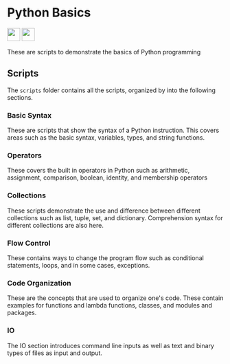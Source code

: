 # Python Basics

[<img src="https://raw.githubusercontent.com/FortAwesome/Font-Awesome/adb2273bdbff7abeff8f16dbde9e88722827f356/svgs/brands/firefox.svg" style="height:30px;">][Software + ML]
[<img src="https://raw.githubusercontent.com/FortAwesome/Font-Awesome/adb2273bdbff7abeff8f16dbde9e88722827f356/svgs/brands/github.svg" style="height:30px;">][Code]

These are scripts to demonstrate the basics of Python programming

## Scripts

The `scripts` folder contains all the scripts, organized by into the following
sections.

### Basic Syntax

These are scripts that show the syntax of a Python instruction. This covers
areas such as the basic syntax, variables, types, and string functions.

### Operators

These covers the built in operators in Python such as arithmetic, assignment,
comparison, boolean, identity, and membership operators

### Collections

These scripts demonstrate the use and difference between different collections
such as list, tuple, set, and dictionary. Comprehension syntax for different
collections are also here.

### Flow Control

These contains ways to change the program flow such as conditional statements,
loops, and in some cases, exceptions.

### Code Organization

These are the concepts that are used to organize one's code. These contain
examples for functions and lambda functions, classes, and modules and
packages.

### IO

The IO section introduces command line inputs as well as text and binary types
of files as input and output.


[Code]: https://github.com/baluyotraf/lecture-python-basics (Code)
[Software + ML]: https://education.softwareplus.ml/projects/python-basics/ (Website)
